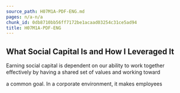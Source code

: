```yaml
---
source_path: H07M1A-PDF-ENG.md
pages: n/a-n/a
chunk_id: 0db8710bb56ff7172be1acaad03254c31ce5ad94
title: H07M1A-PDF-ENG
---
```

## What Social Capital Is and How I Leveraged It

Earning social capital is dependent on our ability to work together eﬀectively by having a shared set of values and working toward

a common goal. In a corporate environment, it makes employees
